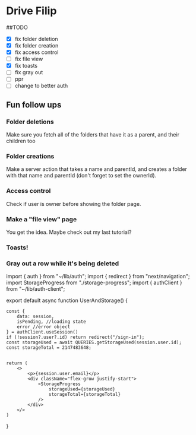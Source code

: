 # Drive Filip

##TODO

- [x] fix folder deletion
- [x] fix folder creation
- [x] fix access control
- [ ] fix file view
- [x] fix toasts
- [ ] fix gray out
- [ ] ppr
- [ ] change to better auth

## Fun follow ups

### Folder deletions

Make sure you fetch all of the folders that have it as a parent, and their children too
### Folder creations
Make a server action that takes a name and parentId, and creates a folder with that name and parentId (don't forget to set the ownerId).
### Access control
Check if user is owner before showing the folder page.
### Make a "file view" page
You get the idea. Maybe check out my last tutorial?
### Toasts!
### Gray out a row while it's being deleted


import { auth } from "~/lib/auth";
import { redirect } from "next/navigation";
import StorageProgress from "./storage-progress";
import { authClient } from "~/lib/auth-client";


export default async function UserAndStorage() {

    const {
        data: session,
        isPending, //loading state
        error //error object
    } = authClient.useSession() 
    if (!session?.user?.id) return redirect("/sign-in");
    const storageUsed = await QUERIES.getStorageUsed(session.user.id);
    const storageTotal = 2147483648;


    return (
        <>
            <p>{session.user.email}</p>
            <div className="flex-grow justify-start">
                <StorageProgress
                    storageUsed={storageUsed}
                    storageTotal={storageTotal}
                />
            </div>
        </>
    )
}
